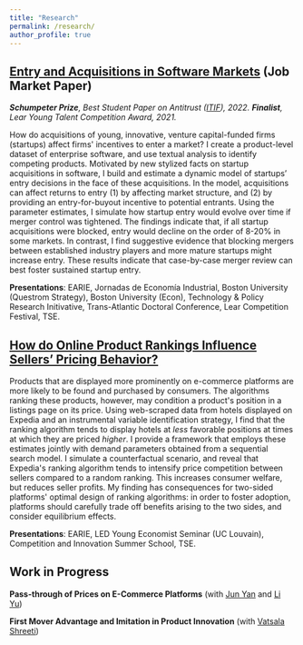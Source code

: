 ```yaml
---
title: "Research"
permalink: /research/
author_profile: true
---
```



## [Entry and Acquisitions in Software Markets](https://luiseeisfeld.github.io/assets/docs/JMP_Eisfeld_TSE.pdf) (Job Market Paper)

_**Schumpeter Prize**, Best Student Paper on Antitrust ([ITIF](https://itif.org/publications/2022/03/28/schumpeter-prize-best-student-paper-antitrust/)), 2022. **Finalist**, Lear Young Talent Competition Award, 2021._

How do acquisitions of young, innovative, venture capital-funded firms (startups) affect firms' incentives to enter a market? I create a product-level dataset of enterprise software, and use textual analysis to identify competing products. Motivated by new stylized facts on startup acquisitions in software, I build and estimate a dynamic model of startups’ entry decisions in the face of these acquisitions. In the model, acquisitions can affect returns to entry (1) by affecting market structure, and (2) by providing an entry-for-buyout incentive to potential entrants. Using the parameter estimates, I simulate how startup entry would evolve over time if merger control was tightened. The findings indicate that, if all startup acquisitions were blocked, entry would decline on the order of 8-20\% in some markets. In contrast, I find suggestive evidence that blocking mergers between established industry players and more mature startups might increase entry. These results indicate that case-by-case merger review can best foster sustained startup entry.
    
**Presentations**: EARIE, Jornadas de Economía Industrial, Boston University (Questrom Strategy), Boston University (Econ), Technology & Policy Research Initivative, Trans-Atlantic Doctoral Conference, Lear Competition Festival, TSE.

## [How do Online Product Rankings Influence Sellers’ Pricing Behavior?](https://luiseeisfeld.github.io/assets/docs/HotelRankings_Eisfeld_TSE.pdf)

Products that are displayed more prominently on e-commerce platforms are more likely to be found and purchased by consumers. The algorithms ranking these products, however, may condition a product's position in a listings page on its price. Using web-scraped data from hotels displayed on Expedia and an instrumental variable identification strategy, I find that the ranking algorithm tends to display hotels at _less_ favorable positions at times at which they are priced _higher_. I provide a framework that employs these estimates jointly with demand parameters obtained from a sequential search model. I simulate a counterfactual scenario, and reveal that Expedia's ranking algorithm tends to intensify price competition between sellers compared to a random ranking. This increases consumer welfare, but reduces seller profits. My finding has consequences for two-sided platforms' optimal design of ranking algorithms: in order to foster adoption, platforms should carefully trade off benefits arising to the two sides, and consider equilibrium effects.

**Presentations**: EARIE, LED Young Economist Seminar (UC Louvain), Competition and Innovation Summer School, TSE.

## Work in Progress

**Pass-through of Prices on E-Commerce Platforms** (with [Jun Yan](https://sites.google.com/view/jun-yan) and [Li Yu](https://liyu0510.github.io))

**First Mover Advantage and Imitation in Product Innovation** (with [Vatsala Shreeti](https://www.vatsalashreeti.com))



